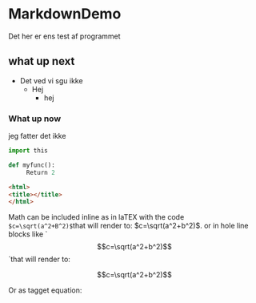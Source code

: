 # MarkdownDemo

Det her er ens test af programmet 

## what up next
  * Det ved vi sgu ikke
    * Hej
      * hej

### What up now 

jeg fatter det ikke

```python
import this

def myfunc():
     Return 2
```

```html
<html>
<title></title>
</html>
```

Math can be included inline as in laTEX with the code
`$c=\sqrt(a^2+B^2)$`that will render to: $c=\sqrt(a^2+b^2)$.
or in hole line blocks like `$$c=\sqrt(a^2+b^2)$$´that will render to:

$$c=\sqrt(a^2+b^2)$$

Or as tagget equation:




